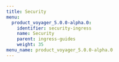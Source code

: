 ```yaml
---
title: Security
menu:
  product_voyager_5.0.0-alpha.0:
    identifier: security-ingress
    name: Security
    parent: ingress-guides
    weight: 35
menu_name: product_voyager_5.0.0-alpha.0
---
```

